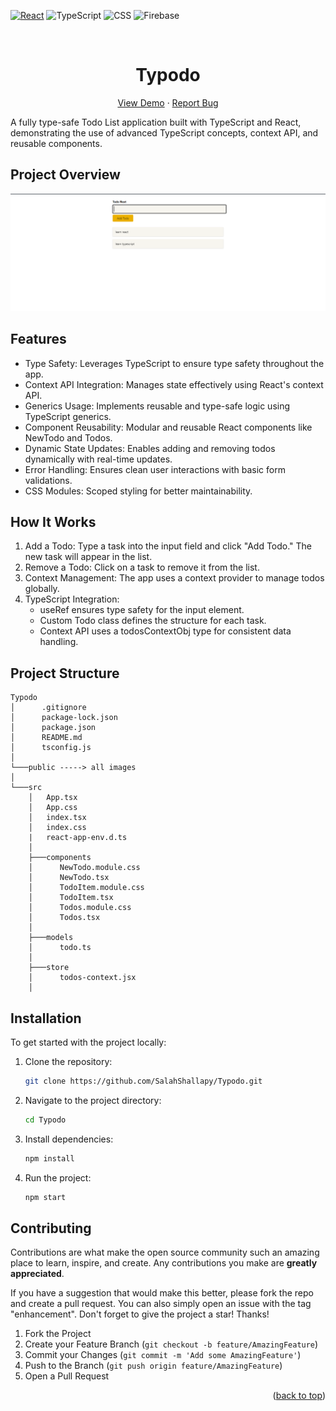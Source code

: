<div id="top"></div>

[![React](https://img.shields.io/badge/react-%2320232a.svg?style=for-the-badge&logo=react&logoColor=%2361DAFB)](https://react.dev/)
![TypeScript](https://img.shields.io/badge/typescript-%23007ACC.svg?style=for-the-badge&logo=typescript&logoColor=white)
![CSS](https://img.shields.io/badge/CSS3-1572B6?style=for-the-badge&logo=css3&logoColor=white)
![Firebase](https://img.shields.io/badge/firebase-%23039BE5.svg?style=for-the-badge&logo=firebase)

<!-- PROJECT LOGO -->
<br />
<div align="center">

  <h1 align="center">Typodo</h1>

  <p align="center">
    <a href="https://typodo-5f094.web.app/">View Demo</a>
    ·
    <a href="https://github.com/SalahShallapy/Typodo/issues">Report Bug</a>
  </p>
</div>

A fully type-safe Todo List application built with TypeScript and React, demonstrating the use of advanced TypeScript concepts, context API, and reusable components.

## Project Overview

![overview](./public/overview.png)

## Features

- Type Safety: Leverages TypeScript to ensure type safety throughout the app.
- Context API Integration: Manages state effectively using React's context API.
- Generics Usage: Implements reusable and type-safe logic using TypeScript generics.
- Component Reusability: Modular and reusable React components like NewTodo and Todos.
- Dynamic State Updates: Enables adding and removing todos dynamically with real-time updates.
- Error Handling: Ensures clean user interactions with basic form validations.
- CSS Modules: Scoped styling for better maintainability.

## How It Works

1.  Add a Todo: Type a task into the input field and click "Add Todo." The new task will appear in the list.
2.  Remove a Todo: Click on a task to remove it from the list.
3.  Context Management: The app uses a context provider to manage todos globally.
4.  TypeScript Integration:
    - useRef ensures type safety for the input element.
    - Custom Todo class defines the structure for each task.
    - Context API uses a todosContextObj type for consistent data handling.

## Project Structure

```
Typodo
│      .gitignore
│      package-lock.json
│      package.json
│      README.md
│      tsconfig.js
│
└───public -----> all images
│
└───src
    │   App.tsx
    │   App.css
    │   index.tsx
    │   index.css
    |   react-app-env.d.ts
    │
    ├───components
    │      NewTodo.module.css
    │      NewTodo.tsx
    │      TodoItem.module.css
    │      TodoItem.tsx
    │      Todos.module.css
    │      Todos.tsx
    │
    ├───models
    │      todo.ts
    │
    ├───store
    │      todos-context.jsx
    │
```

## Installation

To get started with the project locally:

1. Clone the repository:
   ```bash
   git clone https://github.com/SalahShallapy/Typodo.git
   ```
2. Navigate to the project directory:
   ```bash
   cd Typodo
   ```
3. Install dependencies:
   ```bash
   npm install
   ```
4. Run the project:
   ```bash
   npm start
   ```

## Contributing

Contributions are what make the open source community such an amazing place to learn, inspire, and create. Any contributions you make are **greatly appreciated**.

If you have a suggestion that would make this better, please fork the repo and create a pull request. You can also simply open an issue with the tag "enhancement".
Don't forget to give the project a star! Thanks!

1. Fork the Project
2. Create your Feature Branch (`git checkout -b feature/AmazingFeature`)
3. Commit your Changes (`git commit -m 'Add some AmazingFeature'`)
4. Push to the Branch (`git push origin feature/AmazingFeature`)
5. Open a Pull Request

<p align="right">(<a href="#top">back to top</a>)</p>
